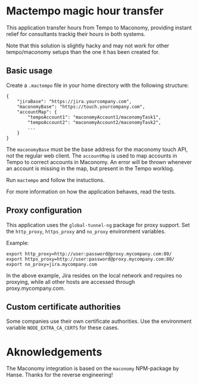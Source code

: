 # Mactempo magic hour transfer

This application transfer hours from Tempo to Maconomy, providing instant
relief for consultants trackig their hours in both systems.

Note that this solution is slightly hacky and may not work for other
tempo/maconomy setups than the one it has been created for.


## Basic usage

Create a `.mactempo` file in your home directory with the following structure:
```
{
	"jiraBase": "https://jira.yourcompany.com",
	"maconomyBase": "https://touch.yourcompany.com",
	"accountMap": {
        "tempoAccount1": "maconomyAccount1/maconomyTask1",
        "tempoAccount2": "maconomyAccount2/maconomyTask2",
        ...
	}
}
```

The `maconomyBase` must be the base address for the maconomy touch API, not the
regular web client. The `accountMap` is used to map accounts in Tempo to correct
accounts in Maconomy. An error will be thrown whenever an account is missing in
the map, but present in the Tempo worklog.

Run `mactempo` and follow the instuctions.

For more information on how the application behaves, read the tests.

## Proxy configuration

This application uses the `global-tunnel-ng` package for proxy support. Set the
`http_proxy`, `https_proxy` and `no_proxy` environment variables.

Example:
```
export http_proxy=http://user:password@proxy.mycompany.com:80/
export https_proxy=http://user:password@proxy.mycompany.com:80/
export no_proxy=jira.mycompany.com
```

In the above example, Jira resides on the local network and requires no
proxying, while all other hosts are accessed through proxy.mycompany.com.


## Custom certificate authorities

Some companies use their own certificate authorities. Use the environment
variable `NODE_EXTRA_CA_CERTS` for these cases.

# Aknowledgements

The Maconomy integration is based on the `maconomy` NPM-package by Hanse. Thanks
for the reverse engineering!
